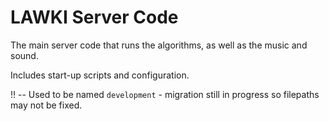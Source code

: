 # LAWKI Server Code

The main server code that runs the algorithms, as well as the music and sound.

Includes start-up scripts and configuration.

!! -- Used to be named `development` - migration still in progress so filepaths may not be fixed.

